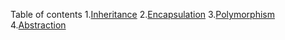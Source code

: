 Table of contents
1.<a href="https://www.geeksforgeeks.org/inheritance-in-java/">Inheritance</a>
2.<a href="https://www.geeksforgeeks.org/encapsulation-in-java/">Encapsulation</a>
3.<a href="https://www.geeksforgeeks.org/polymorphism-in-java/">Polymorphism</a>
4.<a href="https://www.tutorialspoint.com/java/java_abstraction.htm/">Abstraction</a>
